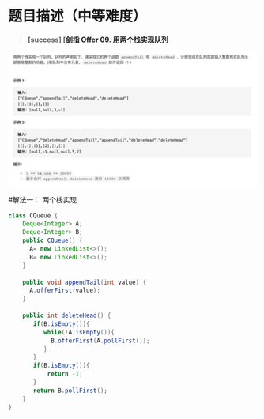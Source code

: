 #  **题目描述（中等难度）**

> **[success] [[剑指 Offer 09. 用两个栈实现队列](https://leetcode-cn.com/problems/yong-liang-ge-zhan-shi-xian-dui-lie-lcof/)**

![](../image/jz09.png)

#解法一： 两个栈实现

```java
class CQueue {
    Deque<Integer> A;
    Deque<Integer> B;
    public CQueue() {
      A= new LinkedList<>();
      B= new LinkedList<>();
    }
    
    public void appendTail(int value) {
      A.offerFirst(value);
    }
    
    public int deleteHead() {  
       if(B.isEmpty()){
          while(!A.isEmpty()){
            B.offerFirst(A.pollFirst());
          }
       }
       if(B.isEmpty()){
           return -1;
       }
       return B.pollFirst();
    }
}
```

